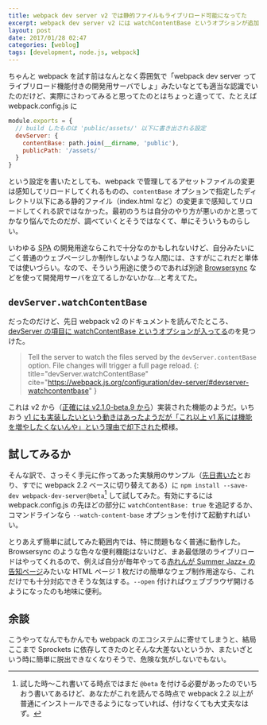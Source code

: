```yaml
---
title: webpack dev server v2 では静的ファイルもライブリロード可能になってた
excerpt: webpack dev server v2 には watchContentBase というオプションが追加されており、有効にすれば HTML ファイルなどに変更があった時にもリロードしてくれるようになった。簡単なページ制作ならこれだけで対応できそう。
layout: post
date: 2017/01/28 02:47
categories: [weblog]
tags: [development, node.js, webpack]
---
```


ちゃんと webpack を試す前はなんとなく雰囲気で「webpack dev server ってライブリロード機能付きの開発用サーバでしょ」みたいなとても適当な認識でいたのだけど、実際にさわってみると思ってたのとはちょっと違ってて、たとえば webpack.config.js に

```javascript
module.exports = {
  // build したものは 'public/assets/' 以下に書き出される設定
  devServer: {
    contentBase: path.join(__dirname, 'public'),
    publicPath: '/assets/'
  }
}
```

という設定を書いたとしても、webpack で管理してるアセットファイルの変更は感知してリロードしてくれるものの、`contentBase` オプションで指定したディレクトリ以下にある静的ファイル（index.html など）の変更まで感知してリロードしてくれる訳ではなかった。最初のうちは自分のやり方が悪いのかと思ってかなり悩んでたのだが、調べていくとそうではなくて、単にそういうものらしい。

いわゆる <abbr title="Single Page Application">SPA</abbr> の開発用途ならこれで十分なのかもしれないけど、自分みたいにごく普通のウェブページしか制作しないような人間には、さすがにこれだと単体では使いづらい。なので、そういう用途に使うのであれば別途 [Browsersync][] などを使って開発用サーバを立てるしかないかな…と考えてた。


## `devServer.watchContentBase`

だったのだけど、先日 webpack v2 のドキュメントを読んでたところ、[devServer の項目に watchContentBase というオプションが入ってる][watchcontentbase]のを見つけた。

> Tell the server to watch the files served by the `devServer.contentBase` option. File changes will trigger a full page reload.
{: title="devServer.watchContentBase" cite="https://webpack.js.org/configuration/dev-server/#devserver-watchcontentbase" }

これは v2 から（[正確には v2.1.0-beta.9 から][releases]）実装された機能のようだ。いちおう [v1 にも実装したいという動きはあったようだが「これ以上 v1 系には機能を増やしたくないんや」という理由で却下された][pr652]模様。


## 試してみるか

そんな訳で、さっそく手元に作ってあった実験用のサンプル（[先日書いた][olderpost]とおり、すでに webpack 2.2 ベースに切り替えてある）に `npm install --save-dev webpack-dev-server@beta`[^1] して試してみた。有効にするには webpack.config.js の先ほどの部分に `watchContentBase: true` を追記するか、コマンドラインなら `--watch-content-base` オプションを付けて起動すればいい。

とりあえず簡単に試してみた範囲内では、特に問題もなく普通に動作した。Browsersync のような色々な便利機能はないけど、まあ最低限のライブリロードはやってくれるので、例えば自分が毎年やってる[赤れんが Summer Jazz+ の告知ページ][summerplus]みたいな HTML ページ 1 枚だけの簡単なウェブ制作用途なら、これだけでも十分対応できそうな気はする。`--open` 付ければウェブブラウザ開けるようになったのも地味に便利。


## 余談

こうやってなんでもかんでも webpack のエコシステムに寄せてしまうと、結局ここまで Sprockets に依存してきたのとそんな大差ないというか、またいざという時に簡単に脱出できなくなりそうで、危険な気がしないでもない。


[^1]: 試した時〜これ書いてる時点ではまだ `@beta` を付ける必要があったのでいちおう書いてあるけど、あなたがこれを読んでる時点で webpack 2.2 以上が普通にインストールできるようになっていれば、付けなくても大丈夫なはず。

[Browsersync]: https://www.browsersync.io/
[watchcontentbase]: https://webpack.js.org/configuration/dev-server/#devserver-watchcontentbase
[releases]: https://github.com/webpack/webpack-dev-server/releases
[pr652]: https://github.com/webpack/webpack-dev-server/pull/652
[whatsnew]: https://medium.com/webpack/a66848c3679
[olderpost]: /weblog/2017012501/
[summerplus]: http://www.akarengajazz.com/summerplus/
